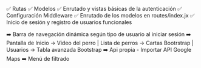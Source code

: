 ✅ Rutas
✅ Modelos
✅ Enrutado y vistas básicas de la autenticación
✅ Configuración Middleware
✅ Enrutado de los modelos en routes/index.jx
✅ Inicio de sesión y registro de usuarios funcionales

➡️ Barra de navegación dinámica según tipo de usuario al iniciar sesión
➡️ Pantalla de Inicio -> Video del perro | Lista de perros -> Cartas Bootrstrap | Usuarios -> Tabla avanzada Bootstrap
➡️ Api propia - Importar API Google Maps
➡️ Menú de filtrado